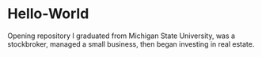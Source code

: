 # Hello-World
Opening repository
I graduated from Michigan State University, was a stockbroker, managed a small business, then began investing in real estate.
